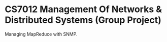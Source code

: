 # CS7012 Management Of Networks & Distributed Systems (Group Project)
Managing MapReduce with SNMP.
